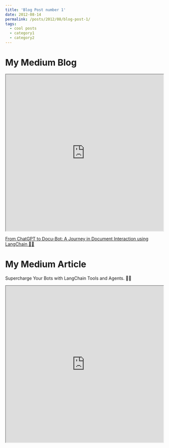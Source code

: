 ```yaml
---
title: 'Blog Post number 1'
date: 2012-08-14
permalink: /posts/2012/08/blog-post-1/
tags:
  - cool posts
  - category1
  - category2
---
```



# My Medium Blog

<iframe src="https://medium.com/@rohit0221"
        width="100%" height="500px"></iframe>


[From ChatGPT to Docu-Bot: A Journey in Document Interaction using LangChain 🔗🦜](https://medium.com/nerd-for-tech/from-chatgpt-to-docu-bot-a-journey-in-document-interaction-using-langchain-f5445753152f)


# My Medium Article

Supercharge Your Bots with LangChain Tools and Agents. 🦜🤖

<iframe src="https://medium.com/nerd-for-tech/supercharge-your-bots-with-langchain-tools-and-agents-1b306d244c58" 
        width="100%" height="500px"></iframe>